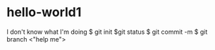 # hello-world1
I don't know what I'm doing 
$ git init
$git status
$ git commit -m <whats happening>
$ git branch <"help me">
